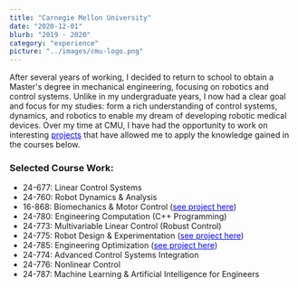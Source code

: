 ```yaml
---
title: "Carnegie Mellon University"
date: "2020-12-01"
blurb: "2019 - 2020"
category: "experience"
picture: "../images/cmu-logo.png"
---
```


After several years of working, I decided to return to school to obtain a Master's degree in mechanical engineering, focusing on robotics and control systems. Unlike in my undergraduate years, I now had a clear goal and focus for my studies: form a rich understanding of control systems, dynamics, and robotics to enable my dream of developing robotic medical devices. Over my time at CMU, I have had the opportunity to work on interesting <a href="/projects" style="color:blue;">projects</a> that have allowed me to apply the knowledge gained in the courses below.


### Selected Course Work:
- 24-677: Linear Control Systems
- 24-760: Robot Dynamics & Analysis
- 16-868: Biomechanics & Motor Control (<a href="/biomechanics-walker" style="color:blue;">see project here</a>)
- 24-780: Engineering Computation (C++ Programming)
- 24-773: Multivariable Linear Control (Robust Control)
- 24-775: Robot Design & Experimentation (<a href="/monkey" style="color:blue;">see project here</a>)
- 24-785: Engineering Optimization (<a href="/trajectory-opt" style="color:blue;">see project here</a>)
- 24-774: Advanced Control Systems Integration
- 24-776: Nonlinear Control
- 24-787: Machine Learning & Artificial Intelligence for Engineers